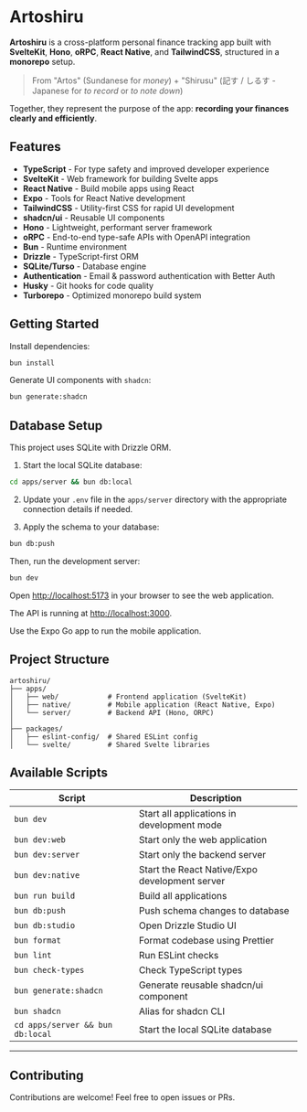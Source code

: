# Artoshiru

**Artoshiru** is a cross-platform personal finance tracking app built with **SvelteKit**, **Hono**, **oRPC**, **React Native**, and **TailwindCSS**, structured in a **monorepo** setup.

> From "Artos" (Sundanese for *money*) + "Shirusu" (記す / しるす - Japanese for *to record* or *to note down*)

Together, they represent the purpose of the app: **recording your finances clearly and efficiently**.

## Features

- **TypeScript** - For type safety and improved developer experience
- **SvelteKit** - Web framework for building Svelte apps
- **React Native** - Build mobile apps using React
- **Expo** - Tools for React Native development
- **TailwindCSS** - Utility-first CSS for rapid UI development
- **shadcn/ui** - Reusable UI components
- **Hono** - Lightweight, performant server framework
- **oRPC** - End-to-end type-safe APIs with OpenAPI integration
- **Bun** - Runtime environment
- **Drizzle** - TypeScript-first ORM
- **SQLite/Turso** - Database engine
- **Authentication** - Email & password authentication with Better Auth
- **Husky** - Git hooks for code quality
- **Turborepo** - Optimized monorepo build system

## Getting Started

Install dependencies:

```bash
bun install
```

Generate UI components with `shadcn`:
```bash
bun generate:shadcn
```

## Database Setup

This project uses SQLite with Drizzle ORM.

1. Start the local SQLite database:

```bash
cd apps/server && bun db:local
```

2. Update your `.env` file in the `apps/server` directory with the appropriate connection details if needed.

3. Apply the schema to your database:

```bash
bun db:push
```

Then, run the development server:

```bash
bun dev
```

Open [http://localhost:5173](http://localhost:5173) in your browser to see the web application.

The API is running at [http://localhost:3000](http://localhost:3000).

Use the Expo Go app to run the mobile application.


## Project Structure

```
artoshiru/
├── apps/
│   ├── web/            # Frontend application (SvelteKit)
│   ├── native/         # Mobile application (React Native, Expo)
│   └── server/         # Backend API (Hono, ORPC)
│
├── packages/
│   ├── eslint-config/  # Shared ESLint config
│   └── svelte/         # Shared Svelte libraries
```

## Available Scripts

| Script                                | Description                                      |
|---------------------------------------|--------------------------------------------------|
| `bun dev`                             | Start all applications in development mode       |
| `bun dev:web`                         | Start only the web application                   |
| `bun dev:server`                      | Start only the backend server                    |
| `bun dev:native`                      | Start the React Native/Expo development server   |
| `bun run build`                       | Build all applications                           |
| `bun db:push`                         | Push schema changes to database                  |
| `bun db:studio`                       | Open Drizzle Studio UI                           |
| `bun format`                          | Format codebase using Prettier                   |
| `bun lint`                            | Run ESLint checks                                |
| `bun check-types`                     | Check TypeScript types                           |
| `bun generate:shadcn`                 | Generate reusable shadcn/ui component            |
| `bun shadcn`                          | Alias for shadcn CLI                             |
| `cd apps/server && bun db:local`      | Start the local SQLite database                  |

---

## Contributing

Contributions are welcome! Feel free to open issues or PRs.
